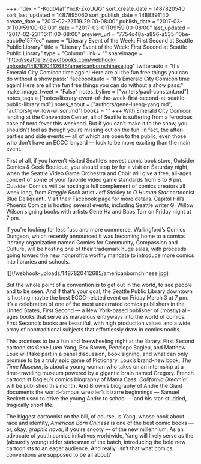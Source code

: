 +++
index = "-Kdd04a1fYnxK-ZkoUQQ"
sort_create_date = 1487820540
sort_last_updated = 1487895060
sort_publish_date = 1488391140
create_date = "2017-02-22T19:29:00-08:00"
publish_date = "2017-03-01T09:59:00-08:00"
date = "2017-03-01T09:59:00-08:00"
last_updated = "2017-02-23T16:11:00-08:00"
preview_url = "7754c48a-a896-a535-10be-eacb9e1577ec"
name = "Literary Event of the Week: First Second at Seattle Public Library"
title = "Literary Event of the Week: First Second at Seattle Public Library"
type = "Column"
link = ""
shareimage = "http://seattlereviewofbooks.com/webhook-uploads/1487820412685/americanbornchinese.jpg"
twitterauto = "It's Emerald City Comicon time again! Here are all the fun free things you can do without a show pass:"
facebookauto = "It's Emerald City Comicon time again! Here are all the fun free things you can do without a show pass:"
make_image_tweet = "False"
notes_byline = ["writers/paul-constant.md"]
notes_tags = ["notes/literary-event-of-the-week-first-second-at-seattle-public-library.md"]
notes_about = ["authors/gene-lueng-yang.md", "authors/g-willow-wilson.md"]
books = ""
+++
With Emerald City Comicon landing at the Convention Center, all of Seattle is suffering from a ferocious case of nerd fever this weekend. But if you can’t make it to the show, you shouldn’t feel as though you’re missing out on the fun. In fact, the after-parties and side events — all of which are open to the public, even those who don’t have an ECCC lanyard — look to be more exciting than the main event.

First of all, if you haven’t visited Seattle’s newest comic book store, Outsider Comics & Geek Boutique, you should stop by for a visit on Saturday night, when the Seattle Video Game Orchestra and Choir will give a free, all-ages concert of some of your favorite video game standards from 8 to 9 pm. Outsider Comics will be hosting a full complement of comics creators all week long, from *Fraggle Rock* artist Jeff Stokley to *O Human Star* cartoonist Blue Delliquanti. Visit their Facebook page for more details. Capitol Hill’s Phoenix Comics is hosting several events, including Seattle writer G. Willow Wilson signing books with artists Gene Ha and Babs Tarr on Friday night at 7 pm.

If you’re looking for less fuss and more commerce, Wallingford’s Comics Dungeon, which recently announced it was becoming home to a comics literacy organization named Comics for Community, Compassion and Culture, will be hosting one of their trademark huge sales, with proceeds going toward the new nonprofit’s worthy mandate to introduce more comics into libraries and schools.

<p class="image-left">![](/webhook-uploads/1487820412685/americanbornchinese.jpg)</p>

But the whole point of a convention is to get out in the world, to see people and to be seen. And if that’s your goal, the Seattle Public Library downtown is hosting maybe the best ECCC-related event on Friday March 3 at 7 pm. It’s a celebration of one of the most underrated comics publishers in the United States, First Second — a New York-based publisher of (mostly) all-ages books that serve as marvelous entryways into the world of comics. First Second’s books are beautiful, with high production values and a wide array of nontraditional subjects that effortlessly draw in comics noobs.

This promises to be a fun and freewheeling night at the library: First Second cartoonists Gene Luen Yang, Box Brown, Penelope Bagieu, and Matthew Loux will take part in a panel discussion, book signing, and what can only promise to be a truly epic game of Pictionary.  Loux’s brand-new book, *The Time Museum*, is about a young woman who takes on an internship at a time-traveling museum powered by a gigantic brain named Gregory. French cartoonist Bagieu’s comics biography of Mama Cass, *California Dreamin’*, will be published this month.  And Brown’s biography of Andre the Giant documents the world-famous wrestler’s bizarre beginnings — Samuel Beckett used to drive the young Andre to school — and his star-studded, tragically short life.

The biggest cartoonist on the bill, of course, is Yang, whose book about race and identity, *American Born Chinese* is one of the best comic books — or, okay, *graphic novel*, if you’re snooty — of the new millennium. As an advocate of youth comics initiatives worldwide, Yang will likely serve as the (absurdly young) elder statesman of the batch, introducing the bold new cartoonists to an eager audience. And really, isn’t that what comics conventions are supposed to be all about?
